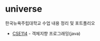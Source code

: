 # universe

한국뉴욕주립대학교 수업 내용 정리 및 포트폴리오

- [CSE114](https://github.com/hansun12/universe/tree/main/CSE114) - 객체지향 프로그래밍(java)
